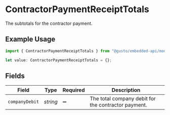 # ContractorPaymentReceiptTotals

The subtotals for the contractor payment.

## Example Usage

```typescript
import { ContractorPaymentReceiptTotals } from "@gusto/embedded-api/models/components/contractorpaymentreceipt.js";

let value: ContractorPaymentReceiptTotals = {};
```

## Fields

| Field                                               | Type                                                | Required                                            | Description                                         |
| --------------------------------------------------- | --------------------------------------------------- | --------------------------------------------------- | --------------------------------------------------- |
| `companyDebit`                                      | *string*                                            | :heavy_minus_sign:                                  | The total company debit for the contractor payment. |